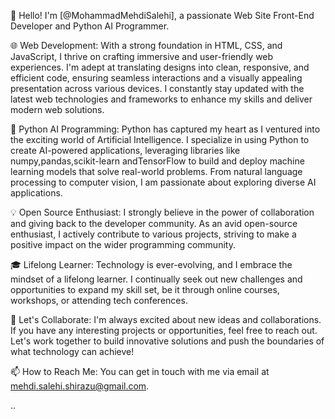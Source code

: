 👋 Hello! I'm [@MohammadMehdiSalehi], a passionate Web Site Front-End Developer and Python AI Programmer.

🌐 Web Development:
With a strong foundation in HTML, CSS, and JavaScript, I thrive on crafting immersive and user-friendly web experiences. I'm adept at translating designs into clean, responsive, and efficient code, ensuring seamless interactions and a visually appealing presentation across various devices. I constantly stay updated with the latest web technologies and frameworks to enhance my skills and deliver modern web solutions.

🐍 Python AI Programming:
Python has captured my heart as I ventured into the exciting world of Artificial Intelligence. I specialize in using Python to create AI-powered applications, leveraging libraries like numpy,pandas,scikit-learn andTensorFlow to build and deploy machine learning models that solve real-world problems. From natural language processing to computer vision, I am passionate about exploring diverse AI applications.

💡 Open Source Enthusiast:
I strongly believe in the power of collaboration and giving back to the developer community. As an avid open-source enthusiast, I actively contribute to various projects, striving to make a positive impact on the wider programming community.

🎓 Lifelong Learner:
Technology is ever-evolving, and I embrace the mindset of a lifelong learner. I continually seek out new challenges and opportunities to expand my skill set, be it through online courses, workshops, or attending tech conferences.

🚀 Let's Collaborate:
I'm always excited about new ideas and collaborations. If you have any interesting projects or opportunities, feel free to reach out. Let's work together to build innovative solutions and push the boundaries of what technology can achieve!

📫 How to Reach Me:
You can get in touch with me via email at mehdi.salehi.shirazu@gmail.com.

..

<!---
mohammadmehdisalehi/mohammadmehdisalehi is a ✨ special ✨ repository because its `README.md` (this file) appears on your GitHub profile.
You can click the Preview link to take a look at your changes.
--->
